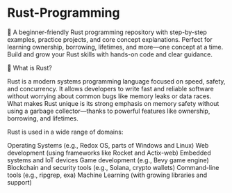 # Rust-Programming
🦀 A beginner-friendly Rust programming repository with step-by-step examples, practice projects, and core concept explanations. Perfect for learning ownership, borrowing, lifetimes, and more—one concept at a time. Build and grow your Rust skills with hands-on code and clear guidance.

🦀 What is Rust?

Rust is a modern systems programming language focused on speed, safety, and concurrency. It allows developers to write fast and reliable software without worrying about common bugs like memory leaks or data races. What makes Rust unique is its strong emphasis on memory safety without using a garbage collector—thanks to powerful features like ownership, borrowing, and lifetimes.

Rust is used in a wide range of domains:

Operating Systems (e.g., Redox OS, parts of Windows and Linux)
Web development (using frameworks like Rocket and Actix-web)
Embedded systems and IoT devices
Game development (e.g., Bevy game engine)
Blockchain and security tools (e.g., Solana, crypto wallets)
Command-line tools (e.g., ripgrep, exa)
Machine Learning (with growing libraries and support)

